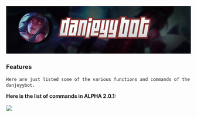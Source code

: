 <img src="https://raw.githubusercontent.com/D0ubleClIck/danjeyybot/master/img/thumbnail.png" />


### Features
```
Here are just listed some of the various functions and commands of the danjeyybot.
```
**Here is the list of commands in ALPHA 2.0.1:**<br><br>
<a href="https://docs.google.com/spreadsheets/d/1vDsZgn49s6D1OCfyJE0aAixgbMfHb1n6ybHPG8g2Ing/edit?usp=sharing" target="_blank"><img src="https://s3.amazonaws.com/cdn.freshdesk.com/data/helpdesk/attachments/production/1033926355/original/GoogleSheets.png" width="150"/></a><br><br>
